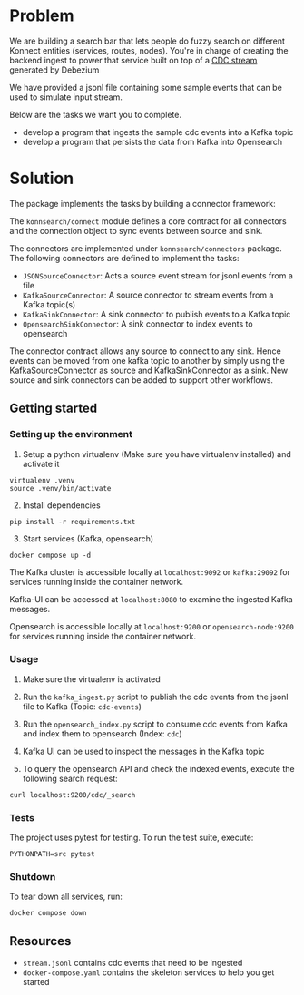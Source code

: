 # Problem

We are building a search bar that lets people do fuzzy search on different Konnect entities (services, routes, nodes). 
You're in charge of creating the backend ingest to power that service built on top of a [CDC stream](https://debezium.io/documentation/reference/stable/connectors/postgresql.html#postgresql-create-events) generated by Debezium

We have provided a jsonl file containing some sample events that can be used to
simulate input stream.


Below are the tasks we want you to complete.

* develop a program that ingests the sample cdc events into a Kafka topic
* develop a program that persists the data from Kafka into Opensearch

# Solution

The package implements the tasks by building a connector framework:

The `konnsearch/connect` module defines a core contract for all connectors and the connection object to sync events between source and sink.

The connectors are implemented under `konnsearch/connectors` package. The following connectors are defined to implement the tasks:

* `JSONSourceConnector`: Acts a source event stream for jsonl events from a file
* `KafkaSourceConnector`: A source connector to stream events from a Kafka topic(s)
* `KafkaSinkConnector`: A sink connector to publish events to a Kafka topic
* `OpensearchSinkConnector`: A sink connector to index events to opensearch

The connector contract allows any source to connect to any sink. Hence events can be moved from one kafka topic to another by simply
using the KafkaSourceConnector as source and KafkaSinkConnector as a sink. New source and sink connectors can be added to support other workflows.

## Getting started

### Setting up the environment

1. Setup a python virtualenv (Make sure you have virtualenv installed) and activate it
```
virtualenv .venv
source .venv/bin/activate
```

2. Install dependencies
```
pip install -r requirements.txt
```

3. Start services (Kafka, opensearch)
```
docker compose up -d
```

The Kafka cluster is accessible locally at `localhost:9092` or `kafka:29092` for services running inside the container network.

Kafka-UI can be accessed at `localhost:8080` to examine the ingested Kafka messages.

Opensearch is accessible locally at `localhost:9200` or `opensearch-node:9200` for services running inside the container network.

### Usage

1. Make sure the virtualenv is activated

2. Run the `kafka_ingest.py` script to publish the cdc events from the jsonl file to Kafka (Topic: `cdc-events`)

3. Run the `opensearch_index.py` script to consume cdc events from Kafka and index them to opensearch (Index: `cdc`)

4. Kafka UI can be used to inspect the messages in the Kafka topic

4. To query the opensearch API and check the indexed events, execute the following search request:
```
curl localhost:9200/cdc/_search
```

### Tests

The project uses pytest for testing. To run the test suite, execute:
```
PYTHONPATH=src pytest
```

### Shutdown

To tear down all services, run:
```
docker compose down
```

## Resources

* `stream.jsonl` contains cdc events that need to be ingested
* `docker-compose.yaml` contains the skeleton services to help you get started

